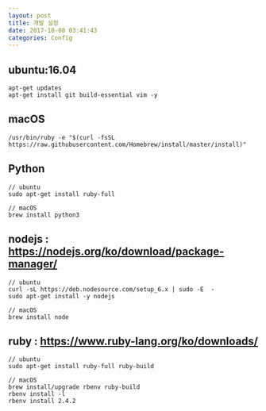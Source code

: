```yaml
---
layout: post
title: 개발 설정
date: 2017-10-08 03:41:43
categories: Config
---
```


## ubuntu:16.04
```
apt-get updates
apt-get install git build-essential vim -y
```

## macOS
```
/usr/bin/ruby -e "$(curl -fsSL https://raw.githubusercontent.com/Homebrew/install/master/install)"
```

## Python
```
// ubuntu
sudo apt-get install ruby-full

// macOS
brew install python3
```

## nodejs : <https://nodejs.org/ko/download/package-manager/>
```
// ubuntu
curl -sL https://deb.nodesource.com/setup_6.x | sudo -E  -
sudo apt-get install -y nodejs

// macOS
brew install node
```

## ruby : <https://www.ruby-lang.org/ko/downloads/>
```
// ubuntu
sudo apt-get install ruby-full ruby-build

// macOS
brew install/upgrade rbenv ruby-build
rbenv install -l
rbenv install 2.4.2
```
